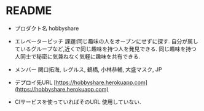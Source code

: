 # README

* プロダクト名
hobbyshare

* エレベーターピッチ
課題:同じ趣味の人をオープンにせずに探す.
自分が属しているグループなど,近くで同じ趣味を持つ人を発見できる.
同じ趣味を持つ人同士で秘密に気兼ねなく気軽に趣味を共有できる.

* メンバー
関口拓海, レグルス, 鶴橋, 小林恭輔, 大盛マスク, JP

* デプロイ先URL
[https://hobbyshare.herokuapp.com](https://hobbyshare.herokuapp.com)

* CIサービスを使っていればそのURL
使用していない.
